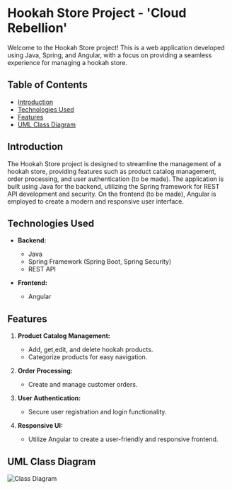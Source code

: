# Hookah Store Project - 'Cloud Rebellion'

Welcome to the Hookah Store project! This is a web application developed using Java, Spring, and Angular, with a focus on providing a seamless experience for managing a hookah store.

## Table of Contents

- [Introduction](#introduction)
- [Technologies Used](#technologies-used)
- [Features](#features)
- [UML Class Diagram](#uml-class-diagram)
   
## Introduction

The Hookah Store project is designed to streamline the management of a hookah store, providing features such as product catalog management, order processing, and user authentication (to be made).
The application is built using Java for the backend, utilizing the Spring framework for REST API development and security. On the frontend (to be made), Angular is employed to create a modern and responsive user interface.

## Technologies Used

- **Backend:**
  - Java
  - Spring Framework (Spring Boot, Spring Security)
  - REST API

- **Frontend:**
  - Angular

## Features

1. **Product Catalog Management:**
   - Add, get,edit, and delete hookah products.
   - Categorize products for easy navigation.

2. **Order Processing:**
   - Create and manage customer orders.

3. **User Authentication:**
   - Secure user registration and login functionality.

4. **Responsive UI:**
   - Utilize Angular to create a user-friendly and responsive frontend.

## UML Class Diagram

![Class Diagram](https://github.com/Kolpic/store-hookah/assets/106113997/3d2fa92a-bfbe-459c-9307-315e7b3cbb04)
